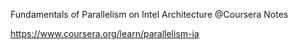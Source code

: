 Fundamentals of Parallelism on Intel Architecture @Coursera Notes 

https://www.coursera.org/learn/parallelism-ia
